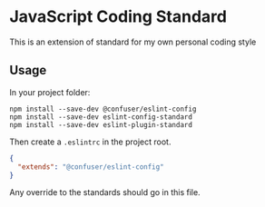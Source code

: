# JavaScript Coding Standard

This is an extension of standard for my own personal coding style

## Usage

In your project folder:

```
npm install --save-dev @confuser/eslint-config
npm install --save-dev eslint-config-standard
npm install --save-dev eslint-plugin-standard
```

Then create a `.eslintrc` in the project root.

```json
{
  "extends": "@confuser/eslint-config"
}
```

Any override to the standards should go in this file.
